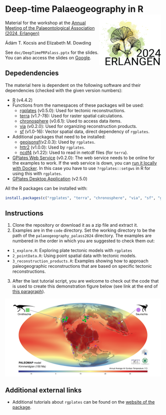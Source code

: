 # Deep-time Palaeogeography in R <img src="doc/images/PalAss_Erlangen_2024.jpg" align="right" width="200" />

Material for the workshop at the [Annual Meeting of the Palaeontological Association (2024, Erlangen)](https://www.palass.org/meetings-events/annual-meeting/2024/annual-meeting-2024-erlangen-germany-overview)

Ádám T. Kocsis and Elizabeth M. Dowding

See `doc/DeepTimePRPalass.pptx` for the slides. You can also access the slides on [Google](https://docs.google.com/presentation/d/1OkxWrQyLD_bGTg43Vcx6f8v8h9G-fm-2/edit?usp=drive_link&ouid=112055272057917681515&rtpof=true&sd=true). 

## Depedendencies

The material here is dependent on the following software and their dependencies (checked with the given version numbers):
- [R](https://www.r-project.org/) (v4.4.2)
- Functions from the namespaces of these packages will be used:
  - [rgplates](https://gplates.github.io/rgplates) (v0.5.0): Used for tectonic reconstructions.
  - [terra](https://rspatial.github.io/terra/) (v1.7-78): Used for raster spatial calculations.
  - [chronosphere](https://chronosphere.info/r_client/) (v0.6.1): Used to access data items.
  - [via](https://adamtkocsis.com/via/) (v0.2.0): Used for organizing reconstruction products.
  - [sf](https://r-spatial.github.io/sf/) (v1.0-16): Vector spatial data, direct dependency of `rgplates`.
- Additional packages that need to be installed:
  - [geojsonsf](https://cran.r-project.org/package=geojsonsf)(v2.0.3): Used by `rgplates`.
  - [httr2](https://httr2.r-lib.org/) (v1.0.0): Used by `rgplates`.
  - [ncdf4](https://cran.r-project.org/package=ncdf4) (v1.22): Used to read in netcdf files (for `terra`).
- [GPlates Web Service](https://gwsdoc.gplates.org/) (v0.2.0): The web service needs to be online for the examples to work. If the web service is down, you can [run it locally with Docker](https://github.com/GPlates/gplates-web-service/blob/master/docker/README.md). In this case you have to use `?rgplates::setgws` in R for using this with `rgplates`. 
- [GPlates Desktop Application](https://www.earthbyte.org/download-gplates-2-5/) (v2.5.0)
  
All the R packages can be installed with:

``` R
install.packages(c("rgplates", "terra", "chronosphere", "via", "sf", "geojsonsf", "httr2", "ncdf4"))
```
  
## Instructions 
 
1. Clone the repository or download it as a zip file and extract it.
2. Examples are in the `code` directory. Set the working directory to be the path of the `palaeogeography_palass2024` directory. The examples are numbered in the order in which you are suggested to check them out: 
  - `1_explore.R`: Exploring plate tectonic models with `rgplates`
  - `2_pointData.R`: Using point spatial data with tectonic models.
  - `3_reconstruction_products.R`: Examples showing how to approach paleogeographic reconstructions that are based on specific tectonic reconstructions.
3. After the last tutorial script, you are welcome to check out the code that is used to create this demonstration figure below (see link at the end of [this paragraph](https://gplates.github.io/rgplates/#using-reconstructions)). 

![](doc/images/temperature.png)



## Additional external links

- Additional tutorials about `rgplates` can be found on the [website of the package](https://gplates.github.io/rgplates).
